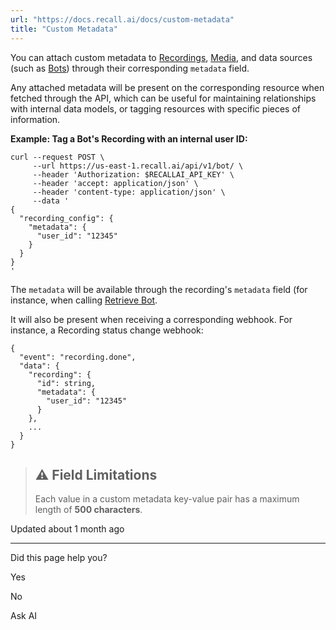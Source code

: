 ```yaml
---
url: "https://docs.recall.ai/docs/custom-metadata"
title: "Custom Metadata"
---
```


You can attach custom metadata to [Recordings](https://docs.recall.ai/docs/recordings-and-media), [Media](https://docs.recall.ai/docs/recordings-and-media#media), and data sources (such as [Bots](https://docs.recall.ai/docs/bot-overview)) through their corresponding `metadata` field.

Any attached metadata will be present on the corresponding resource when fetched through the API, which can be useful for maintaining relationships with internal data models, or tagging resources with specific pieces of information.

**Example: Tag a Bot's Recording with an internal user ID:**

```rdmd-code lang- theme-light
curl --request POST \
     --url https://us-east-1.recall.ai/api/v1/bot/ \
     --header 'Authorization: $RECALLAI_API_KEY' \
     --header 'accept: application/json' \
     --header 'content-type: application/json' \
     --data '
{
  "recording_config": {
    "metadata": {
      "user_id": "12345"
    }
  }
}
'

```

The `metadata` will be available through the recording's `metadata` field (for instance, when calling [Retrieve Bot](https://docs.recall.ai/reference/bot_retrieve).

It will also be present when receiving a corresponding webhook. For instance, a Recording status change webhook:

```rdmd-code lang- theme-light
{
  "event": "recording.done",
  "data": {
    "recording": {
      "id": string,
      "metadata": {
        "user_id": "12345"
      }
    },
    ...
  }
}

```

> ## ⚠️  Field Limitations
>
> Each value in a custom metadata key-value pair has a maximum length of **500 characters**.

Updated about 1 month ago

* * *

Did this page help you?

Yes

No

Ask AI